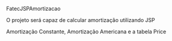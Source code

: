 FatecJSPAmortizacao

O projeto será capaz de calcular amortização utilizando JSP

Amortização Constante, Amortização Americana e a tabela Price